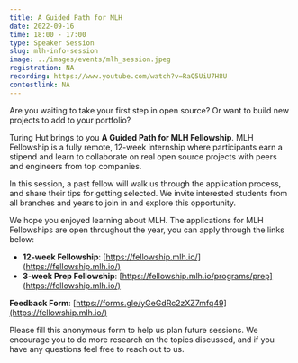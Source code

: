 ```yaml
---
title: A Guided Path for MLH
date: 2022-09-16
time: 18:00 - 17:00
type: Speaker Session
slug: mlh-info-session
image: ../images/events/mlh_session.jpeg
registration: NA
recording: https://www.youtube.com/watch?v=RaQ5UiU7H8U
contestlink: NA
---
```


Are you waiting to take your first step in open source? Or want to build new projects to add to your portfolio?

Turing Hut brings to you **A Guided Path for MLH Fellowship**. MLH Fellowship is a fully remote, 12-week internship where participants earn a stipend and learn to collaborate on real open source projects with peers and engineers from top companies.

In this session, a past fellow will walk us through the application process, and share their tips for getting selected. We invite interested students from all branches and years to join in and explore this opportunity.

We hope you enjoyed learning about MLH. The applications for MLH Fellowships are open throughout the year, you can apply through the links below:

- **12-week Fellowship**: [https://fellowship.mlh.io/](https://fellowship.mlh.io/)
- **3-week Prep Fellowship**: [https://fellowship.mlh.io/programs/prep](https://fellowship.mlh.io/)

**Feedback Form**: [https://forms.gle/yGeGdRc2zXZ7mfq49](https://fellowship.mlh.io/)

Please fill this anonymous form to help us plan future sessions. We encourage you to do more research on the topics discussed, and if you have any questions feel free to reach out to us.
